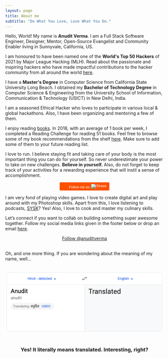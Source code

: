 ```yaml
---
layout: page
title: About me
subtitle: "Do What You Love, Love What You Do."
---
```


<div id="aboutme-section">

<p class="about-text">
<span class="fa fa-briefcase about-icon"></span>
Hello, World! My name is <strong>Anudit Verma</strong>. I am a Full Stack Software Engineer, Designer, Mentor, Open-Source Evangelist and Community Enabler living in Sunnyvale, California, US.
</p>

<p class="about-text">
<span class="fa fa-award about-icon"></span>
I am honoured to have been named one of the <strong>World's Top 50 Hackers</strong> of 2021 by Major League Hacking (MLH). Read about the passionate and inspiring hackers who have made impactful contributions to the hacker community from all around the world <a target="_blank" href="https://top.mlh.io/2021">here</a>.
</p>

<p class="about-text">
<span class="fa fa-graduation-cap about-icon"></span>
I have a <strong>Master's Degree</strong> in Computer Science from California State University Long Beach. I obtained my <strong>Bachelor of Technology Degree</strong> in Computer Science & Engineering from the University School of Information, Communication & Technology (USICT) in New Delhi, India.
</p>

<p class="about-text">
<span class="fa fa-code about-icon"></span>
I am a seasoned Ethical Hacker who loves to participate in various local & global hackathons. Also, I have been organizing and mentoring a few of them.
</p>

<p class="about-text">
<span class="fa fa-book about-icon"></span>
I enjoy reading <a target="_blank" href="https://www.anudit.in/books/">books</a>. In 2018, with an average of 1 book per week, I completed a Reading Challenge for reading 51 books. Feel free to browse some of my book recommendations from the shelf <a target="_blank" href="https://www.goodreads.com/user/year_in_books/2018/82771249">here</a>. Make sure to add some of them to your future reading list.
</p>

<p class="about-text">
<span class="fa fa-running about-icon"></span>
I love to run. I believe staying fit and taking care of your body is the most important thing you can do for yourself. So never underestimate your power to take on new challenges. <strong>Believe in yourself.</strong> Also, do not forget to keep track of your activities for a rewarding experience that will instil a sense of accomplishment.
<center><a style="display:inline-block;background-color:#FC5200;color:#fff;padding:5px 10px 5px 30px;font-size:11px;font-family:Helvetica, Arial, sans-serif;white-space:nowrap;text-decoration:none;background-repeat:no-repeat;background-position:10px center;border-radius:3px;background-image:url('http://badges.strava.com/logo-strava-echelon.png')" href='http://strava.com/athletes/66143330' target="_clean">
  Follow me on
  <img src='http://badges.strava.com/logo-strava.png' alt='Strava' style='margin-left:2px;vertical-align:text-bottom' height=13 width=51 />
</a></center>
</p>

<p class="about-text">
<span class="fa fa-heart about-icon"></span>
I am very fond of playing video games. I love to create digital art and play around with my Photoshop skills. Apart from this, I love listening to podcasts, <a target="_blank" href="https://www.iheart.com/podcast/105-stuff-you-should-know-26940277/">SYSK</a>? Yes! Also, I love to cook and master my culinary skills.
</p>

<p class="about-text">
<span class="fa fa-envelope about-icon"></span>
Let’s connect if you want to collab on building something super awesome together. Follow my social media links given in the footer below or drop an email <a target="_blank" href="mailto:contact@anudit.in">here</a>.
</p>

<center>
	<a href="https://twitter.com/anuditverma" class="twitter-follow-button" data-size="large" data-show-count="false">Follow @anuditverma</a>
	<script async src="//platform.twitter.com/widgets.js" charset="utf-8"></script>
</center>
<br>

Oh, and one more thing. If you are wondering about the meaning of my name, well...
<br><br>
<center><img src="/assets/img/anudit-meaning.png" alt="Meaning of name Anudit"></center>
<br>
<center><h3>Yes! It literally means translated. Interesting, right? </h3><center>